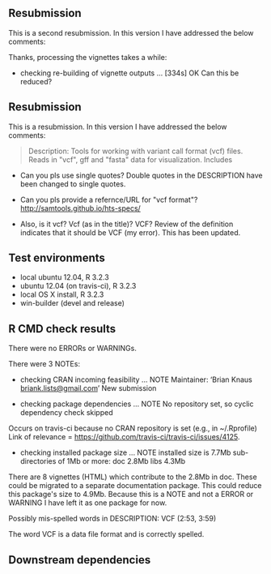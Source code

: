 ## Resubmission
This is a second resubmission. In this version I have addressed the below comments:

Thanks, processing the vignettes takes a while:
* checking re-building of vignette outputs ... [334s] OK
Can this be reduced?





## Resubmission
This is a resubmission. In this version I have addressed the below comments:

> Description: Tools for working with variant call format (vcf) files. Reads
>   in "vcf", gff and "fasta" data for visualization.  Includes

* Can you pls use single quotes?
Double quotes in the DESCRIPTION have been changed to single quotes.

* Can you pls provide a refernce/URL for "vcf format"?
http://samtools.github.io/hts-specs/

* Also, is it vcf?  Vcf (as in the title)?  VCF?
Review of the definition indicates that it should be VCF (my error). This has been updated.


## Test environments
* local ubuntu 12.04, R 3.2.3
* ubuntu 12.04 (on travis-ci), R 3.2.3
* local OS X install, R 3.2.3
* win-builder (devel and release)


## R CMD check results
There were no ERRORs or WARNINGs. 

There were 3 NOTEs:

* checking CRAN incoming feasibility ... NOTE
  Maintainer: ‘Brian Knaus <briank.lists@gmail.com>’
  New submission

* checking package dependencies ... NOTE
  No repository set, so cyclic dependency check skipped
  
Occurs on travis-ci because no CRAN repository is set (e.g., in ~/.Rprofile)
Link of relevance = https://github.com/travis-ci/travis-ci/issues/4125.

* checking installed package size ... NOTE
  installed size is  7.7Mb
  sub-directories of 1Mb or more:
    doc    2.8Mb
    libs   4.3Mb

There are 8 vignettes (HTML) which contribute to the 2.8Mb in doc.
These could be migrated to a separate documentation package.
This could reduce this package's size to 4.9Mb.
Because this is a NOTE and not a ERROR or WARNING I have left it as one package for now.


Possibly mis-spelled words in DESCRIPTION:
  VCF (2:53, 3:59)
  
The word VCF is a data file format and is correctly spelled.


## Downstream dependencies


